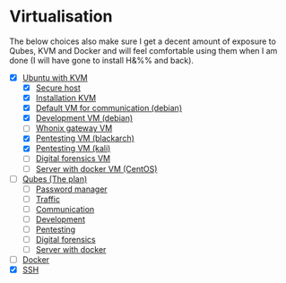 # Virtualisation

The below choices also make sure I get a decent amount of exposure to Qubes, KVM and Docker and will feel comfortable using them when I am done (I will have gone to install H&%% and back).

- [x] [Ubuntu with KVM](kvm)
  - [x] [Secure host](../pc)
  - [x] [Installation KVM](kvm/Installation-kvm.md)
  - [x] [Default VM for communication (debian)](kvm/Default.md)
  - [x] [Development VM (debian)](kvm/Development.md)
  - [ ] [Whonix gateway VM](kvm/Whonix.md)
  - [x] [Pentesting VM (blackarch)](kvm/Pentesting-blackarch.md)
  - [x] [Pentesting VM (kali)](kvm/Pentesting-kali.md)
  - [ ] [Digital forensics VM](kvm/Forensics.md)
  - [ ] [Server with docker VM (CentOS)](kvm/Server-with-docker.md)
- [ ] [Qubes (The plan)](qubes)
  - [ ] [Password manager](qubes/Password-manager.md)
  - [ ] [Traffic](qubes/Traffic.md)
  - [ ] [Communication](qubes/Communication.md)
  - [ ] [Development](qubes/Development.md)
  - [ ] [Pentesting](qubes/Pentesting.md)
  - [ ] [Digital forensics](qubes/Digital-forensics.md)
  - [ ] [Server with docker](qubes/Server-with-docker.md)
- [ ] [Docker](docker)
- [x] [SSH](ssh.md)